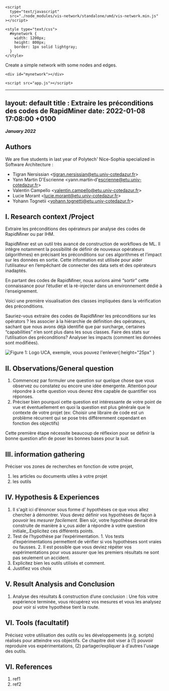 <!DOCTYPE html>
<html lang="en">
  <head>
    <title>Vis Network | Basic usage</title>

    <script
      type="text/javascript"
      src="./node_modules/vis-network/standalone/umd/vis-network.min.js"
    ></script>

    <style type="text/css">
      #mynetwork {
        width: 1200px;
        height: 800px;
        border: 1px solid lightgray;
      }
    </style>
  </head>
  <body>
    <p>Create a simple network with some nodes and edges.</p>

    <div id="mynetwork"></div>

    <script src="app.js"></script>
    
  </body>
</html>


---
layout: default
title : Extraire les préconditions des codes de RapidMiner
date:   2022-01-08 17:08:00 +0100
---
**_January 2022_**

## Authors

We are five students in last year of Polytech' Nice-Sophia specialized in Software Architecture :

* Tigran Nersissian &lt;tigran.nersissian@etu.univ-cotedazur.fr&gt;
* Yann Martin D&#039;Escrienne &lt;yann.martin&dash;d&#039;escrienne@etu.univ-cotedazur.fr&gt;
* Valentin Campello &lt;valentin.campello@etu.univ-cotedazur.fr&gt;
* Lucie Morant &lt;lucie.morant@etu.univ-cotedazur.fr&gt;
* Yohann Tognetii  &lt;yohann.tognetti@etu.univ-cotedazur.fr&gt;

## I. Research context /Project
Extraire les préconditions des opérateurs par analyse des codes de RapidMiner ou par IHM.

RapidMiner est un outil très avancé de construction de workflows de ML.
Il intègre notamment la possibilité de définir de nouveaux opérateurs (algorithmes) en précisant les préconditions sur ces algorithmes et l’impact sur les données en sortie. Cette information est utilisée pour aider l’utilisateur en l’empêchant de connecter des data sets et des opérateurs inadaptés. 

En partant des codes de RapidMiner, nous aurions aimé “sortir” cette connaissance pour l’étudier et la ré-injecter dans un environnement dédié à l’enseignement.

Voici une première visualisation des classes impliquées dans la vérification des préconditions.

Sauriez-vous extraire des codes de RapidMiner
les préconditions sur les opérators ? les associer à la hiérarchie de définition des opérateurs, sachant que nous avons déjà identifié que par surcharge, certaines “capabilities” n’en sont plus dans les sous classes.
Faire des stats sur l’utilisation des préconditions?
Analyser les impacts (comment les données sont modifiées).


![Figure 1: Logo UCA, exemple, vous pouvez l'enlever](../assets/model/UCAlogoQlarge.png){:height="25px" }


## II. Observations/General question

1. Commencez par formuler une question sur quelque chose que vous observez ou constatez ou encore une idée émergente. Attention pour répondre à cette question vous devrez être capable de quantifier vos réponses.
2. Préciser bien pourquoi cette question est intéressante de votre point de vue et éventuellement en quoi la question est plus générale que le contexte de votre projet \(ex: Choisir une libraire de code est un problème récurrent qui se pose très différemment cependant en fonction des objectifs\)

Cette première étape nécessite beaucoup de réflexion pour se définir la bonne question afin de poser les bonnes bases pour la suit.

## III. information gathering

Préciser vos zones de recherches en fonction de votre projet,

1. les articles ou documents utiles à votre projet
2. les outils
 
## IV. Hypothesis & Experiences

1. Il s'agit ici d'énoncer sous forme d' hypothèses ce que vous allez chercher à démontrer. Vous devez définir vos hypothèses de façon à pouvoir les _mesurer facilement._ Bien sûr, votre hypothèse devrait être construite de manière à v_ous aider à répondre à votre question initiale_.Explicitez ces différents points.
2. Test de l’hypothèse par l’expérimentation. 1. Vos tests d’expérimentations permettent de vérifier si vos hypothèses sont vraies ou fausses. 2. Il est possible que vous deviez répéter vos expérimentations pour vous assurer que les premiers résultats ne sont pas seulement un accident.
3. Explicitez bien les outils utilisés et comment.
4. Justifiez vos choix

## V. Result Analysis and Conclusion

1. Analyse des résultats & construction d’une conclusion : Une fois votre expérience terminée, vous récupérez vos mesures et vous les analysez pour voir si votre hypothèse tient la route. 

## VI. Tools \(facultatif\)

Précisez votre utilisation des outils ou les développements \(e.g. scripts\) réalisés pour atteindre vos objectifs. Ce chapitre doit viser à \(1\) pouvoir reproduire vos expérimentations, \(2\) partager/expliquer à d'autres l'usage des outils.

## VI. References

1. ref1
1. ref2
